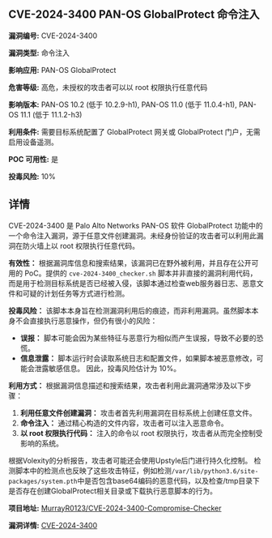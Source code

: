 ## CVE-2024-3400 PAN-OS GlobalProtect 命令注入

**漏洞编号:** CVE-2024-3400

**漏洞类型:** 命令注入

**影响应用:** PAN-OS GlobalProtect

**危害等级:** 高危，未授权的攻击者可以以 root 权限执行任意代码

**影响版本:** PAN-OS 10.2 (低于 10.2.9-h1), PAN-OS 11.0 (低于 11.0.4-h1), PAN-OS 11.1 (低于 11.1.2-h3)

**利用条件:** 需要目标系统配置了 GlobalProtect 网关或 GlobalProtect 门户，无需启用设备遥测。

**POC 可用性:** 是

**投毒风险:** 10%

## 详情

CVE-2024-3400 是 Palo Alto Networks PAN-OS 软件 GlobalProtect 功能中的一个命令注入漏洞，源于任意文件创建漏洞。未经身份验证的攻击者可以利用此漏洞在防火墙上以 root 权限执行任意代码。

**有效性：**
根据漏洞库信息和搜索结果，该漏洞已在野外被利用，并且存在公开可用的 PoC。提供的 `cve-2024-3400_checker.sh` 脚本并非直接的漏洞利用代码，而是用于检测目标系统是否已经被入侵，该脚本通过检查web服务器日志、恶意文件和可疑的计划任务等方式进行检测。

**投毒风险：**
该脚本本身旨在检测漏洞利用后的痕迹，而非利用漏洞。虽然脚本本身不会直接执行恶意操作，但仍有很小的风险：
*   **误报：** 脚本可能会因为某些特征与恶意行为相似而产生误报，导致不必要的恐慌。
*   **信息泄露：** 脚本运行时会读取系统日志和配置文件，如果脚本被恶意修改，可能会泄露敏感信息。
因此，投毒风险估计为 10%。

**利用方式：**
根据漏洞信息描述和搜索结果，攻击者利用此漏洞通常涉及以下步骤：
1.  **利用任意文件创建漏洞：** 攻击者首先利用漏洞在目标系统上创建任意文件。
2.  **命令注入：**  通过精心构造的文件内容，攻击者可以注入恶意命令。
3.  **以 root 权限执行代码：** 注入的命令以 root 权限执行，攻击者从而完全控制受影响的系统。

根据Volexity的分析报告，攻击者可能还会使用Upstyle后门进行持久化控制。
检测脚本中的检测点也反映了这些攻击特征，例如检测`/var/lib/python3.6/site-packages/system.pth`中是否包含base64编码的恶意代码，以及检查/tmp目录下是否存在创建GlobalProtect相关目录或下载执行恶意脚本的行为。


**项目地址:** [MurrayR0123/CVE-2024-3400-Compromise-Checker](https://github.com/MurrayR0123/CVE-2024-3400-Compromise-Checker)

**漏洞详情:** [CVE-2024-3400](https://nvd.nist.gov/vuln/detail/CVE-2024-3400)